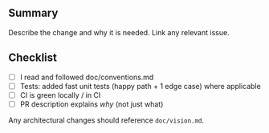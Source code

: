 <!-- Short PR template that reminds contributors of the project's conventions. Keep concise. -->
<!-- Link to the living rules: doc/conventions.md -->

## Summary

Describe the change and why it is needed. Link any relevant issue.

## Checklist
- [ ] I read and followed doc/conventions.md
- [ ] Tests: added fast unit tests (happy path + 1 edge case) where applicable
- [ ] CI is green locally / in CI
- [ ] PR description explains *why* (not just what)

Any architectural changes should reference `doc/vision.md`.
